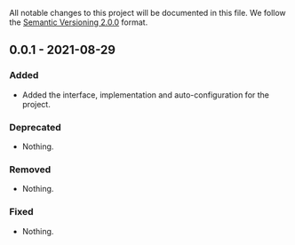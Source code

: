 All notable changes to this project will be documented in this file.
We follow the [Semantic Versioning 2.0.0](http://semver.org/) format.


## 0.0.1 - 2021-08-29

### Added
- Added the interface, implementation and auto-configuration for the project.

### Deprecated
- Nothing.

### Removed
- Nothing.

### Fixed
- Nothing.
